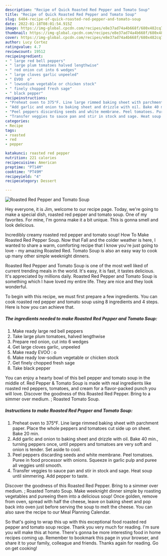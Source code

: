 ```yaml
---
description: "Recipe of Quick Roasted Red Pepper and Tomato Soup"
title: "Recipe of Quick Roasted Red Pepper and Tomato Soup"
slug: 6404-recipe-of-quick-roasted-red-pepper-and-tomato-soup
date: 2022-01-18T08:01:54.915Z
image: https://img-global.cpcdn.com/recipes/e8e37ad74a4b668f/680x482cq70/roasted-red-pepper-and-tomato-soup-recipe-main-photo.jpg
thumbnail: https://img-global.cpcdn.com/recipes/e8e37ad74a4b668f/680x482cq70/roasted-red-pepper-and-tomato-soup-recipe-main-photo.jpg
cover: https://img-global.cpcdn.com/recipes/e8e37ad74a4b668f/680x482cq70/roasted-red-pepper-and-tomato-soup-recipe-main-photo.jpg
author: Lucy Cortez
ratingvalue: 4.7
reviewcount: 19512
recipeingredient:
- " large red bell peppers"
- " large plum tomatoes halved lengthwise"
- " red onion cut into 6 wedges"
- " large cloves garlic unpeeled"
- " EVOO  o"
- " lowsodium vegetable or chicken stock"
- " finely chopped fresh sage"
- " black pepper"
recipeinstructions:
- "Preheat oven to 375°F. Line large rimmed baking sheet with parchment paper. Place the whole peppers and tomatoes cut side up on sheet. Bake 20 min."
- "Add garlic and onion to baking sheet and drizzle with oil. Bake 40 min., turning peppers once, until peppers and tomatoes are very soft and onion is tender. Set aside to cool."
- "Peel peppers discarding seeds and white membrane. Peel tomatoes. Puree in food processor with onions. Squeeze in garlic pulp and puree all veggies until smooth."
- "Transfer veggies to sauce pan and stir in stock and sage. Heat soup until simmering. Add pepper to taste."
categories:
- Recipe
tags:
- roasted
- red
- pepper

katakunci: roasted red pepper 
nutrition: 221 calories
recipecuisine: American
preptime: "PT14M"
cooktime: "PT49M"
recipeyield: "4"
recipecategory: Dessert

---
```



![Roasted Red Pepper and Tomato Soup](https://img-global.cpcdn.com/recipes/e8e37ad74a4b668f/680x482cq70/roasted-red-pepper-and-tomato-soup-recipe-main-photo.jpg)

Hey everyone, it is Jim, welcome to our recipe page. Today, we're going to make a special dish, roasted red pepper and tomato soup. One of my favorites. For mine, I'm gonna make it a bit unique. This is gonna smell and look delicious.

Incredibly creamy roasted red pepper and tomato soup! How To Make Roasted Red Pepper Soup. Now that Fall and the colder weather is here, I wanted to share a warm, comforting recipe that I know you&#39;re just going to love - my amazing Roasted Red. Tomato Soup is also an easy way to cook up many other simple weeknight dinners.

Roasted Red Pepper and Tomato Soup is one of the most well liked of current trending meals in the world. It's easy, it is fast, it tastes delicious. It's appreciated by millions daily. Roasted Red Pepper and Tomato Soup is something which I have loved my entire life. They are nice and they look wonderful.


To begin with this recipe, we must first prepare a few ingredients. You can cook roasted red pepper and tomato soup using 8 ingredients and 4 steps. Here is how you can achieve that.

<!--inarticleads1-->

##### The ingredients needed to make Roasted Red Pepper and Tomato Soup:

1. Make ready  large red bell peppers
1. Take  large plum tomatoes, halved lengthwise
1. Prepare  red onion, cut into 6 wedges
1. Get  large cloves garlic, unpeeled
1. Make ready  EVOO : o
1. Make ready  low-sodium vegetable or chicken stock
1. Get  finely chopped fresh sage
1. Take  black pepper


You can enjoy a hearty bowl of this bell pepper and tomato soup in the middle of. Red Pepper &amp; Tomato Soup is made with real ingredients like roasted red peppers, tomatoes, and cream for a flavor-packed punch you will love. Discover the goodness of this Roasted Red Pepper. Bring to a simmer over medium. ; Roasted Tomato Soup. 

<!--inarticleads2-->

##### Instructions to make Roasted Red Pepper and Tomato Soup:

1. Preheat oven to 375°F. Line large rimmed baking sheet with parchment paper. Place the whole peppers and tomatoes cut side up on sheet. Bake 20 min.
1. Add garlic and onion to baking sheet and drizzle with oil. Bake 40 min., turning peppers once, until peppers and tomatoes are very soft and onion is tender. Set aside to cool.
1. Peel peppers discarding seeds and white membrane. Peel tomatoes. Puree in food processor with onions. Squeeze in garlic pulp and puree all veggies until smooth.
1. Transfer veggies to sauce pan and stir in stock and sage. Heat soup until simmering. Add pepper to taste.


Discover the goodness of this Roasted Red Pepper. Bring to a simmer over medium. ; Roasted Tomato Soup. Make weeknight dinner simple by roasting vegetables and pureeing them into a delicious soup! Once golden, remove from oven, spread with half the cheese, leave on baking sheet and pop back into oven just before serving the soup to melt the cheese. You can also save the recipe to our Meal Planning Calendar. 

So that's going to wrap this up with this exceptional food roasted red pepper and tomato soup recipe. Thank you very much for reading. I'm sure you will make this at home. There's gonna be more interesting food in home recipes coming up. Remember to bookmark this page in your browser, and share it to your family, colleague and friends. Thanks again for reading. Go on get cooking!
